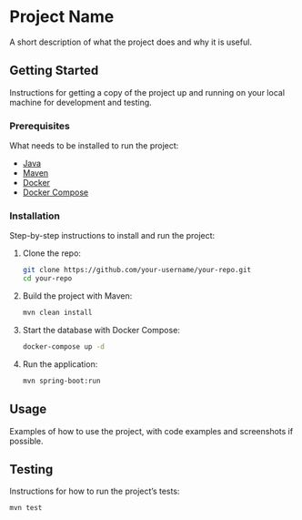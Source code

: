 # Project Name

A short description of what the project does and why it is useful.

## Getting Started

Instructions for getting a copy of the project up and running on your local machine for development and testing.

### Prerequisites

What needs to be installed to run the project:

- [Java](https://www.oracle.com/java/technologies/javase-jdk17-downloads.html) 
- [Maven](https://maven.apache.org/install.html)
- [Docker](https://docs.docker.com/get-docker/)
- [Docker Compose](https://docs.docker.com/compose/install/)

### Installation

Step-by-step instructions to install and run the project:

1. Clone the repo:
    ```sh
    git clone https://github.com/your-username/your-repo.git
    cd your-repo
    ```

2. Build the project with Maven:
    ```sh
    mvn clean install
    ```

3. Start the database with Docker Compose:
    ```sh
    docker-compose up -d
    ```

4. Run the application:
    ```sh
    mvn spring-boot:run
    ```

## Usage

Examples of how to use the project, with code examples and screenshots if possible.

## Testing

Instructions for how to run the project’s tests:

```sh
mvn test
